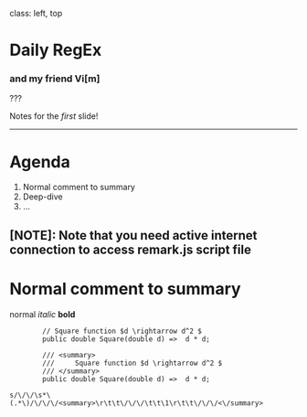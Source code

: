 <!-- class: center, middle -->
class: left, top

# Daily RegEx
### and my friend Vi[m]

???

Notes for the _first_ slide!

---

# Agenda

1. Normal comment to summary
2. Deep-dive
3. ...

[NOTE]: Note that you need active internet connection to access remark.js script file
---

# Normal comment to summary

normal
*italic*
**bold**

```
		// Square function $d \rightarrow d^2 $
		public double Square(double d) =>  d * d;
```
```
		/// <summary>
		///		Square function $d \rightarrow d^2 $
		/// </summary>
		public double Square(double d) =>  d * d;
```

```
s/\/\/\s*\(.*\)/\/\/\/<summary>\r\t\t\/\/\/\t\t\1\r\t\t\/\/\/<\/summary>
```

